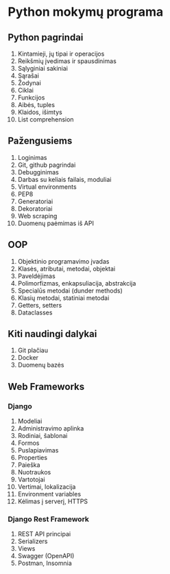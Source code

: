 # Python mokymų programa

## Python pagrindai

1. Kintamieji, jų tipai ir operacijos
2. Reikšmių įvedimas ir spausdinimas
3. Sąlyginiai sakiniai
4. Sąrašai
5. Žodynai
6. Ciklai
7. Funkcijos
8. Aibės, tuples
9. Klaidos, išimtys
10. List comprehension 


## Pažengusiems
1. Loginimas
2. Git, github pagrindai
3. Debugginimas
4. Darbas su keliais failais, moduliai
5. Virtual environments
6. PEP8
7. Generatoriai
8. Dekoratoriai
9. Web scraping
10. Duomenų paėmimas iš API

## OOP
1. Objektinio programavimo įvadas
2. Klasės, atributai, metodai, objektai
3. Paveldėjimas
4. Polimorfizmas, enkapsuliacija, abstrakcija
5. Specialūs metodai (dunder methods)
6. Klasių metodai, statiniai metodai
7. Getters, setters
8. Dataclasses

## Kiti naudingi dalykai
1. Git plačiau
2. Docker
3. Duomenų bazės

## Web Frameworks

### Django

1. Modeliai
2. Administravimo aplinka
3. Rodiniai, šablonai
4. Formos
5. Puslapiavimas
6. Properties
7. Paieška
8. Nuotraukos
9. Vartotojai
10. Vertimai, lokalizacija
11. Environment variables
12. Kėlimas į serverį, HTTPS

### Django Rest Framework
1. REST API principai
2. Serializers
3. Views
4. Swagger (OpenAPI)
5. Postman, Insomnia

   


